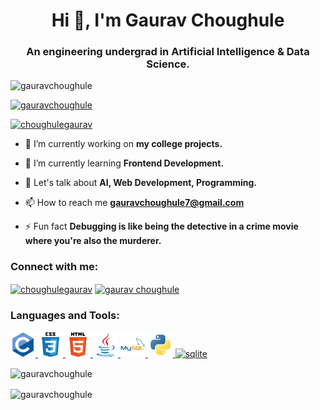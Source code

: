 <h1 align="center">Hi 👋, I'm Gaurav Choughule</h1>
<h3 align="center">An engineering undergrad in Artificial Intelligence & Data Science.</h3>

<p align="left"> <img src="https://komarev.com/ghpvc/?username=gauravchoughule&label=Profile%20views&color=0e75b6&style=flat" alt="gauravchoughule" /> </p>

<p align="left"> <a href="https://github.com/ryo-ma/github-profile-trophy"><img src="https://github-profile-trophy.vercel.app/?username=gauravchoughule" alt="gauravchoughule" /></a> </p>

<p align="left"> <a href="https://twitter.com/choughulegaurav" target="blank"><img src="https://img.shields.io/twitter/follow/choughulegaurav?logo=twitter&style=for-the-badge" alt="choughulegaurav" /></a> </p>

- 🔭 I’m currently working on **my college projects.**

- 🌱 I’m currently learning **Frontend Development.**

- 💬 Let's talk about **AI, Web Development, Programming.**

- 📫 How to reach me **gauravchoughule7@gmail.com**

- ⚡ Fun fact **Debugging is like being the detective in a crime movie where you're also the murderer.**

<h3 align="left">Connect with me:</h3>
<p align="left">
<a href="https://twitter.com/choughulegaurav" target="blank"><img align="center" src="https://raw.githubusercontent.com/rahuldkjain/github-profile-readme-generator/master/src/images/icons/Social/twitter.svg" alt="choughulegaurav" height="30" width="40" /></a>
<a href="https://linkedin.com/in/gaurav choughule" target="blank"><img align="center" src="https://raw.githubusercontent.com/rahuldkjain/github-profile-readme-generator/master/src/images/icons/Social/linked-in-alt.svg" alt="gaurav choughule" height="30" width="40" /></a>
</p>

<h3 align="left">Languages and Tools:</h3>
<p align="left"> <a href="https://www.cprogramming.com/" target="_blank" rel="noreferrer"> <img src="https://raw.githubusercontent.com/devicons/devicon/master/icons/c/c-original.svg" alt="c" width="40" height="40"/> </a> <a href="https://www.w3schools.com/css/" target="_blank" rel="noreferrer"> <img src="https://raw.githubusercontent.com/devicons/devicon/master/icons/css3/css3-original-wordmark.svg" alt="css3" width="40" height="40"/> </a> <a href="https://www.w3.org/html/" target="_blank" rel="noreferrer"> <img src="https://raw.githubusercontent.com/devicons/devicon/master/icons/html5/html5-original-wordmark.svg" alt="html5" width="40" height="40"/> </a> <a href="https://www.java.com" target="_blank" rel="noreferrer"> <img src="https://raw.githubusercontent.com/devicons/devicon/master/icons/java/java-original.svg" alt="java" width="40" height="40"/> </a> <a href="https://www.mysql.com/" target="_blank" rel="noreferrer"> <img src="https://raw.githubusercontent.com/devicons/devicon/master/icons/mysql/mysql-original-wordmark.svg" alt="mysql" width="40" height="40"/> </a> <a href="https://www.python.org" target="_blank" rel="noreferrer"> <img src="https://raw.githubusercontent.com/devicons/devicon/master/icons/python/python-original.svg" alt="python" width="40" height="40"/> </a> <a href="https://www.sqlite.org/" target="_blank" rel="noreferrer"> <img src="https://www.vectorlogo.zone/logos/sqlite/sqlite-icon.svg" alt="sqlite" width="40" height="40"/> </a> </p>

<p><img align="center" src="https://github-readme-stats.vercel.app/api/top-langs?username=gauravchoughule&show_icons=true&locale=en&layout=compact" alt="gauravchoughule" /></p>

<p><img align="center" src="https://github-readme-streak-stats.herokuapp.com/?user=gauravchoughule&" alt="gauravchoughule" /></p>
